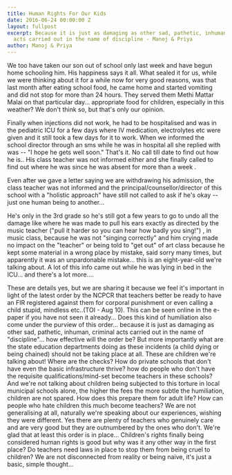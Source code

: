 ```yaml
---
title: Human Rights For Our Kids
date: 2016-06-24 00:00:00 Z
layout: fullpost
excerpt: Because it is just as damaging as other sad, pathetic, inhuman, criminal
  acts carried out in the name of discipline - Manoj & Priya
author: Manoj & Priya
---
```


We too have taken our son out of school only last week and have begun home schooling him. His happiness says it all. What sealed it for us, while we were thinking about it for a while now for very good reasons, was that last month after eating school food, he came home and started vomiting and did not stop for more than 24 hours. They served them Methi Mattar Malai on that particular day... appropriate food for children, especially in this weather? We don't think so, but that's only our opinion. 

Finally when injections did not work, he had to be hospitalised and was in the pediatric ICU for a few days where IV medication, electrolytes etc were given and it still took a few days for it to work. When we informed the school director through an sms while he was in hospital all she replied with was -- "I hope he gets well soon." That's it. No call till date to find out how he is.. His class teacher was not informed either and she finally called to find out where he was since he was absent for more than a week . 

Even after we gave a letter saying we are withdrawing his admission, the class teacher was not informed and the principal/counsellor/director of this school with a "holistic approach" have still not called to ask if he's okay -- just one human being to another... 

He's only in the 3rd grade so he's still got a few years to go to undo all the damage like where he was made to pull his ears exactly as directed by the music teacher ("pull it harder so you can hear how badly you sing!") , in music class, because he was not "singing correctly" and him crying made no impact on the "teacher" or being told to "get out" of art class because he kept some material in a wrong place by mistake, said sorry many times, but apparently it was an unpardonable mistake... this is an eight-year-old we're talking about. A lot of this info came out while he was lying in bed in the ICU... and there's a lot more.... 

These are details yes, but we are sharing it because we feel it's important in light of the latest order by the NCPCR that teachers better be ready to have an FIR registered against them for corporal punishment or even calling a child stupid, mindless etc..(TOI - Aug 10). This can be seen online in the e-paper if you have not seen it already... Does this kind of humiliation also come under the purview of this order... because it is just as damaging as other sad, pathetic, inhuman, criminal acts carried out in the name of "discipline"... how effective will the order be? But more importantly what are the state education departments doing as these incidents (a child dying or being chained) should not be taking place at all. These are children we're talking about! Where are the checks? How do private schools that don't have even the basic infrastructure thrive? how do people who don't have the requisite qualifications/mind-set become teachers in these schools? And we're not talking about children being subjected to this torture in local municipal schools alone, the higher the fees the more subtle the humiliation, children are not spared. How does this prepare them for adult life? How can people who hate children this much become teachers? We are not generalising at all, naturally we're speaking about our experiences, wishing they were different. Yes there are plenty of teachers who genuinely care and are very good but they are outnumbered by the ones who don't. We're glad that at least this order is in place... Children's rights finally being considered human rights is good but why was it any other way in the first place? Do teachers need laws in place to stop them from being cruel to children? We are not disconnected from reality or being naive, it's just a basic, simple thought...